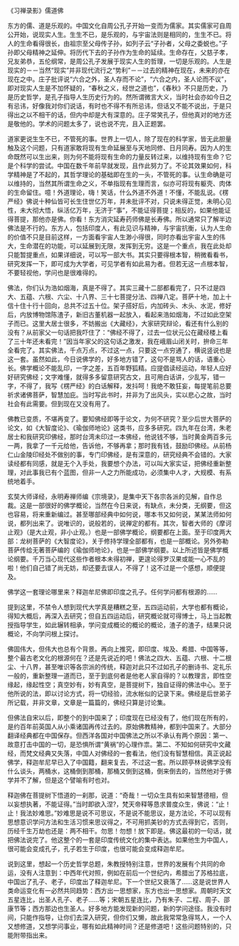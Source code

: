 
《习禅录影》儒道佛

东方的儒、道是乐观的。中国文化自周公孔子开始一变而为儒家。其实儒家可自周公开始，说现实人生。生生不已，是乐观的，与宇宙法则是相同的，生生不已。将人的生命看得很长，由祖宗至父母传子孙，如列子云“子孙者，父母之委蜕也。”子孙即父母精神之延伸。将历代下去的子孙作为生命的延续。生命存在，父慈子孝，兄友弟恭，五伦纲常，是周公孔子发展于现实人生的哲理，一切是乐观的。人生是现实的－－当然“现实”并非现代流行之“势利”－－过去的精神在现在，未来的亦在现在之中。庄子批评说“六合之外，圣人存而不论”，“六合之内，圣人论而不议”，即对现实人生是不加怀疑的，“春秋之义，经世之道也”，《春秋》不只是历史，乃是历史哲学，是孔子指导人生历史行为的。然所谓微言大义，当时社会亦如今日之有忌讳，好像我对你们说话，有时也不得不有所忌讳，但话又不能不说出，于是只得出之以不相干的话，但内中却是大有深意的。庄子常笑孔子，但他真对的地方还是敬他的。学术的问题太多了，说也说不完，且入正题罢。

道家更说生生不已，不管死的事。世界上一切人，除了现在的科学家，皆无此胆量触及这个问题，只有道家敢将现有生命延展至与天地同修、日月同寿。因为人的生命既然可以生出来，则为何不能将现有生命的力量反转过来，以维持现有生命？它是个科学的尝试。中国在数千年前早就发现，且作此努力了。不论其效果如何，科学精神是了不起的，其哲学理论的基础即在生的一头，不管死的事。认生命确是可以维持的，当然其所谓生命之义，不单指现有生理而言，似亦可将现有躯壳、肉体的生命留住。噫！外道理论，嗨！笑话，什么外道不外道！不懂，不能乱说。《楞严经》佛说十种仙皆可长生住世亿万年，并未批评不对，只说未得正觉，未明心见性，未大彻大悟，纵活亿万年，无济于“事”，不能证得菩提；相反的，如果他能证得菩提，那他亦是佛。你看！东方消灾延寿药师佛是长寿佛。所以通常只了解半边佛法是不行的。东方人，包括印度人，有此见识与精神，与宇宙抗衡，认为人生命的价值不只是目前这样，一方面看宇宙人生渺小得很，同时亦看出宇宙人生的伟大，生命潜在的功能，可以延展到无限，发挥到无穷。这是一个重点，我在此处却只能暂提重点，如果详细说，可以写一部大书。其实只要得根本智，稍微看看书，研究发挥一下，即可成为大学者，可见学者有如此易为者。但若无这一点根本智，不要轻视他，学问也是很难得的。

佛法，你们认为浩如烟海，真是不得了。其实三藏十二部都看完了，只不过是四大、五蕴、六根、六尘、十八界、三十七菩提分法、四禅八定。菩萨十地，加上十信十住十行十回向，总共不过五十位。架子搭好后，内加砖头、木头、水泥，修好后，内放博物馆陈渣子，新旧古董机器一起放入，看起来浩如烟海，不过如此空架子而已。这里大居士很多，不妨搬出《大藏经》，大家研究辩论，看还有什么别的没有？从前家父一句话把我吓住了：“佛经不得了，过去一位状元公在藏经楼上看了三十年还未看完！”因当年家父的这句话之激发，我在峨眉山闭关时，拚命三年全看完了。其实佛法，千点万点，不过这一点，只要这一点穷通了，横说竖说也是这一套。虽然如此，今日说佛学的，好多地方错了，这句不是骂人的话，语重心长。佛学概论不能乱印，一字之差，五百年野狐精。应提倡读经运动，年轻人应好好研究佛经；文字难懂，就得多多留意研究古文，且可用白话讲，少乱写，错一字，不得了，我写《楞严经》的白话解释，发抖呵！我绝不敢狂妄，每提笔前总要祈求诸佛菩萨，智慧加庇。当时写此书时，并非为了出风头，实以悲心之故，当时社会有此需要。但到现在又没有用了。

佛教已变质，不堪再变了。要知佛经即等于论文，为何不研究？至少后世大菩萨的论文，如《大智度论》、《瑜伽师地论》这类书，应多多研究。四九年在台湾，朱老居士和我研究印佛经，那时台湾未印过一本佛经，他说钱不够，当时黄金两百多元一两，我拿了一千元给他，告诉他，不够再拿；那时我有钱，鼓励印佛经。从前杨仁山金陵印经处不做别的事，专门印佛经，是有深意的，研究经典不会错的。大家读经都有同感，就是无个入手处，我要想个办法，可以叫大家实证，把佛经重新整理，对此事我已有个蓝图，但非一人之力所能成功，必须集中人才，大规模、有系统地着手。

玄奘大师译经，永明寿禅师编《宗境录》，是集中天下各宗各派的见解，自作总裁。这是一部很好的佛学概论，当然在今日来说，有缺点，未分类，无纲要，但这也容易，将来重新编过。甚至哪部经典中如何说，哪本书又如何说，某某法师如何说，都列出来了。说唯识的，说般若的，说禅定的都有。其次，智者大师的《摩诃止观》（是大止观，非小止观。）也是一部佛学概论，纲要都在上面。至于印度两大部：龙树菩萨的《大智度论》，关于修持学理全部都有，也是一部概论。另外弥勒菩萨传给无著菩萨编的《瑜伽师地论》，也是一部佛学纲要。以上所述皆是佛学概论纲要。千万当心现代这些作者根本未得初禅，更遑论得罗汉果或能一心不乱的啦！他们自己错了尚无妨，却还要去误人，不得了！这不过是一个感想，顺便提及。

佛学这一套理论哪里来？释迦牟尼佛即印度之孔子。任何学问都有根源的……

提到这里，不禁令人想到现代大学真是糟糕之至，五四运动前，大学也都有概论，得知大概后，再深入去研究；但自五四运动后，研究概论就可得博士，马上当起教授指导学生，如此辗转相承，学问变成概论的概论的概论，渣子的渣子，结果只说概论，不向学问根上探讨。

佛固伟大，但伟大也总有个背景。再向上推究，即印度、埃及、希腊、中国等等，整个最古老文化的根源何在？还是先说近的吧！佛法之四大、五蕴、六根、十二根尘、十八界，甚至唯识等各宗派的传统，释迦对此只不过如孔子的删诗书、定礼乐一般的，重新整理一道而已，至于到底何者是他老人家自得的？以教理言，即性空缘起，缘起性空；真空妙有，妙有真空，是菩提树下，独自证得的佛法中心。至于他所说的法，即以讨论方式，将一切经验，流水帐似的记录下来。佛经是后世弟子所记载，并非文章，文章是一篇篇的，佛经只算是讨论集。

但佛法自宋以后，即整个的到中国来了；印度现在已经没有了，他们现在所有的，是约百年前英国人从小乘诸国再传过去的。原始佛教精神，都到中国来了。大部分翻译经典都在中国保存。但西洋各国对中国佛法之所以不承认有两个原因：第一、故意打击中国的一切，是恐惧所谓“黄祸”的心理作祟。第二、不知如何研究中文藏经，而梵文经典又失落，中国人对佛经的一套看法，他们没有智慧相信。真正说起佛学，释迦牟尼早已入了中国籍，翻来复去，不过这一套。所以顾亭林说佛学没有什么谈头，两桶水，这桶倒到那桶，那桶又倒到这桶，倒来倒去的，当然他对于佛学并不了解，但是这个譬喻有时也对。

释迦佛在菩提树下悟道的一刹那，说道：“奇哉！一切众生具有如来智慧德相，但以妄想执著，不能证得。”当时即欲入涅?，梵天帝释等恳求普度众生，佛说：“止！止！我法妙难思。”妙难思是说不可思议，不是说不能思议，是方法论，不可以现有思想意识学问方法和生活习惯来思议得之，不可用抓美钞的方式去得到它，否则，历经千生万劫也还是：两不相干。勿思！勿想！放下即是。佛这最初的一句话，就把佛法说完了。他这整个的一套是印度传统文化的集中表达。如果他生为中国人，很可能会变成孔子，孔子若生于印度，也很可能会变成释迦牟尼。

说到这里，想起一个历史哲学总题，朱教授特别注意，世界的发展有个共同的命运，没有人注意到：中西年代对照，例如在前后一个世纪内，希腊出了苏格拉底，中国出了孔子、老子，印度出了释迦牟尼。下一个世纪又衰落了……这是说世界人类命运变化有一必然共同趋势：西方出一思想家，东方也出一思想家。周朝时天文五星连比，出圣人孔子、老子……等；宋朝五星连比，乃有朱子、二程、周子、邵康节等；西方那边也生圣人。好多地方能发现新的问题，新的学问途径。我没有时间，只能作指导，让你们去深入研究，但你们又懒，故此我常常急得骂人，一个人又想修道，又想学问事业，哪有如此精神时间？还是修道吧！这些问题特别的，只能附带指出来。